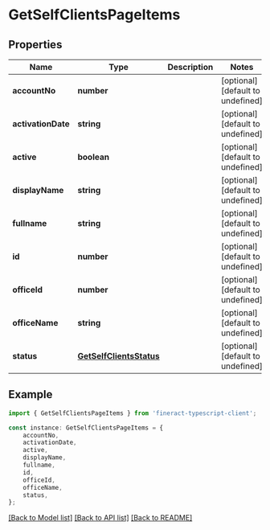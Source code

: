 # GetSelfClientsPageItems


## Properties

Name | Type | Description | Notes
------------ | ------------- | ------------- | -------------
**accountNo** | **number** |  | [optional] [default to undefined]
**activationDate** | **string** |  | [optional] [default to undefined]
**active** | **boolean** |  | [optional] [default to undefined]
**displayName** | **string** |  | [optional] [default to undefined]
**fullname** | **string** |  | [optional] [default to undefined]
**id** | **number** |  | [optional] [default to undefined]
**officeId** | **number** |  | [optional] [default to undefined]
**officeName** | **string** |  | [optional] [default to undefined]
**status** | [**GetSelfClientsStatus**](GetSelfClientsStatus.md) |  | [optional] [default to undefined]

## Example

```typescript
import { GetSelfClientsPageItems } from 'fineract-typescript-client';

const instance: GetSelfClientsPageItems = {
    accountNo,
    activationDate,
    active,
    displayName,
    fullname,
    id,
    officeId,
    officeName,
    status,
};
```

[[Back to Model list]](../README.md#documentation-for-models) [[Back to API list]](../README.md#documentation-for-api-endpoints) [[Back to README]](../README.md)
